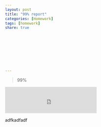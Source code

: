 ```yaml
---
layout: post
title: "99% report"
categories: [Homework]
tags: [homework]
share: true









---
```



> 99%

<iframe frameborder="no" border="0" marginwidth="0" marginheight="0" width="300" height="86" src="http://music.163.com/outchain/player?type=2&id=25706282&auto=0&height=66"></iframe>



adfkadfadf
